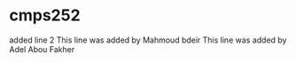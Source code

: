 # cmps252
added line 2
This line was added by Mahmoud bdeir
This line was added by Adel Abou Fakher

